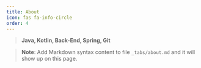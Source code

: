 ```yaml
---
title: About
icon: fas fa-info-circle
order: 4
---
```


>  **Java, Kotlin, Back-End, Spring, Git**

> **Note**: Add Markdown syntax content to file `_tabs/about.md` and it will show up on this page.
